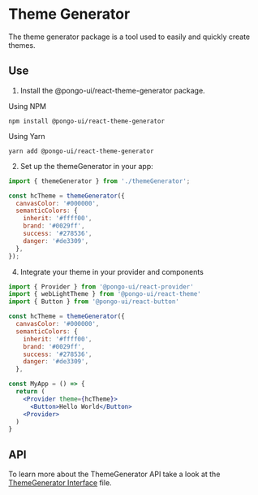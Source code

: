 # Theme Generator

The theme generator package is a tool used to easily and quickly create themes.

## Use

1. Install the @pongo-ui/react-theme-generator package.

Using NPM

```
npm install @pongo-ui/react-theme-generator
```

Using Yarn

```
yarn add @pongo-ui/react-theme-generator
```

2. Set up the themeGenerator in your app:

```jsx
import { themeGenerator } from './themeGenerator';

const hcTheme = themeGenerator({
  canvasColor: '#000000',
  semanticColors: {
    inherit: '#ffff00',
    brand: '#0029ff',
    success: '#278536',
    danger: '#de3309',
  },
});
```

4. Integrate your theme in your provider and components

```jsx
import { Provider } from '@pongo-ui/react-provider'
import { webLightTheme } from '@pongo-ui/react-theme'
import { Button } from '@pongo-ui/react-button'

const hcTheme = themeGenerator({
  canvasColor: '#000000',
  semanticColors: {
    inherit: '#ffff00',
    brand: '#0029ff',
    success: '#278536',
    danger: '#de3309',
  },

const MyApp = () => {
  return (
    <Provider theme={hcTheme}>
      <Button>Hello World</Button>
    <Provider>
  )
}
```

## API

To learn more about the ThemeGenerator API take a look at the [ThemeGenerator Interface](src/theme-generator/themeGenerator.types.ts) file.
